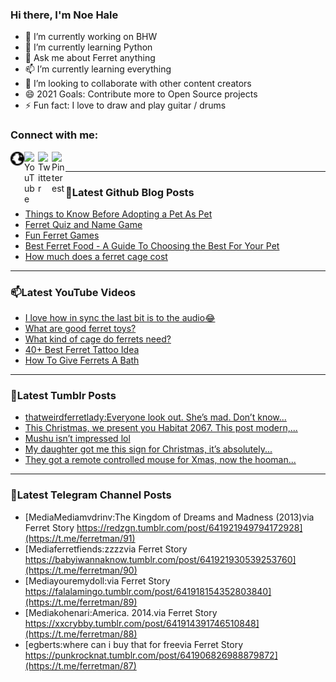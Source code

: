 ### Hi there, I'm Noe Hale

- 🔭 I’m currently working on BHW
- 🌱 I’m currently learning Python
- 💬 Ask me about Ferret anything
- 📫 I’m currently learning everything
- 🔭 I’m looking to collaborate with other content creators
- 😄 2021 Goals: Contribute more to Open Source projects
- ⚡ Fun fact: I love to draw and play guitar / drums

### Connect with me:

[<img align="left" alt="ferretvoice.com" width="22px" src="https://raw.githubusercontent.com/iconic/open-iconic/master/svg/globe.svg" />](https://ferretvoice.com)
[<img align="left" alt="YouTube" width="22px" src="https://cdn.jsdelivr.net/npm/simple-icons@v3/icons/youtube.svg" />](https://www.youtube.com/channel/UCk665XTfaMLVwFVWUmgnDiw)
[<img align="left" alt="Twitter" width="22px" src="https://cdn.jsdelivr.net/npm/simple-icons@v3/icons/twitter.svg" />](https://twitter.com/voiceferret)
[<img align="left" alt="Pinterest" width="22px" src="https://cdn.jsdelivr.net/npm/simple-icons@v3/icons/pinterest.svg" />](https://www.pinterest.com/voiceferret/)

<br />

---
### 🔭Latest Github Blog Posts
<!-- GITHUB:START -->
- [Things to Know Before Adopting a Pet As Pet](http://noehale.github.io/things-to-know-before-adopting-a-pet-as-pet/)
- [Ferret Quiz and Name Game](http://noehale.github.io/ferret-quiz/)
- [Fun Ferret Games](http://noehale.github.io/fun-ferret-games/)
- [Best Ferret Food - A Guide To Choosing the Best For Your Pet](http://noehale.github.io/best-ferret-food/)
- [How much does a ferret cage cost](http://noehale.github.io/how-much-does-a-ferret-cage-cost/)
<!-- GITHUB:END -->
---
### 📫Latest YouTube Videos

<!-- YOUTUBE:START -->
- [I love how in sync the last bit is to the audio😂](https://www.youtube.com/watch?v=WHBeGHwSlGY)
- [What are good ferret toys?](https://www.youtube.com/watch?v=tPxRilBzc0s)
- [What kind of cage do ferrets need?](https://www.youtube.com/watch?v=xzz6hC3sR5A)
- [40+ Best Ferret Tattoo Idea](https://www.youtube.com/watch?v=KIKqduR6Xcs)
- [How To Give Ferrets A Bath](https://www.youtube.com/watch?v=A0nwywkhTSg)
<!-- YOUTUBE:END -->

---
### 📝Latest Tumblr Posts

<!-- TUMBLR:START -->
- [thatweirdferretlady:Everyone look out. She’s mad. Don’t know...](https://come-forth-into-the-light.tumblr.com/post/641937090694742016)
- [This Christmas, we present you Habitat 2067. This post modern,...](https://come-forth-into-the-light.tumblr.com/post/641914406203228160)
- [Mushu isn’t impressed lol](https://come-forth-into-the-light.tumblr.com/post/641869069933576192)
- [My daughter got me this sign for Christmas, it’s absolutely...](https://come-forth-into-the-light.tumblr.com/post/641846455115595776)
- [They got a remote controlled mouse for Xmas, now the hooman...](https://come-forth-into-the-light.tumblr.com/post/641823800029298689)
<!-- TUMBLR:END -->
---
### 📝Latest Telegram Channel Posts

<!-- TELEGRAM:START -->
- [MediaMediamvdrinv:The Kingdom of Dreams and Madness (2013)via Ferret Story https://redzgn.tumblr.com/post/641921949794172928](https://t.me/ferretman/91)
- [Mediaferretfiends:zzzzvia Ferret Story https://babyiwannaknow.tumblr.com/post/641921930539253760](https://t.me/ferretman/90)
- [Mediayouremydoll:via Ferret Story https://falalamingo.tumblr.com/post/641918154352803840](https://t.me/ferretman/89)
- [Mediakohenari:America. 2014.via Ferret Story https://xxcrybby.tumblr.com/post/641914391746510848](https://t.me/ferretman/88)
- [egberts:where can i buy that for freevia Ferret Story https://punkrocknat.tumblr.com/post/641906826988879872](https://t.me/ferretman/87)
<!-- TELEGRAM:END -->

